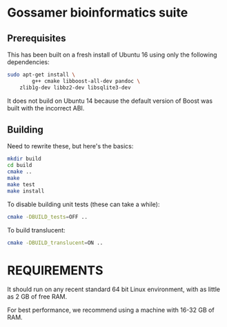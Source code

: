 # Gossamer bioinformatics suite

## Prerequisites

This has been built on a fresh install of Ubuntu 16 using only the following
dependencies:

```bash
sudo apt-get install \
        g++ cmake libboost-all-dev pandoc \
	zlib1g-dev libbz2-dev libsqlite3-dev
```

It does not build on Ubuntu 14 because the default version of Boost was built
with the incorrect ABI.


## Building

Need to rewrite these, but here's the basics:

```bash
mkdir build
cd build
cmake ..
make
make test
make install
```

To disable building unit tests (these can take a while):

```bash
cmake -DBUILD_tests=OFF ..
```

To build translucent:

```bash
cmake -DBUILD_translucent=ON ..
```


REQUIREMENTS
============

It should run on any recent standard 64 bit Linux environment, with as little as 
2 GB of free RAM.

For best performance, we recommend using a machine with 16-32 GB of RAM.


